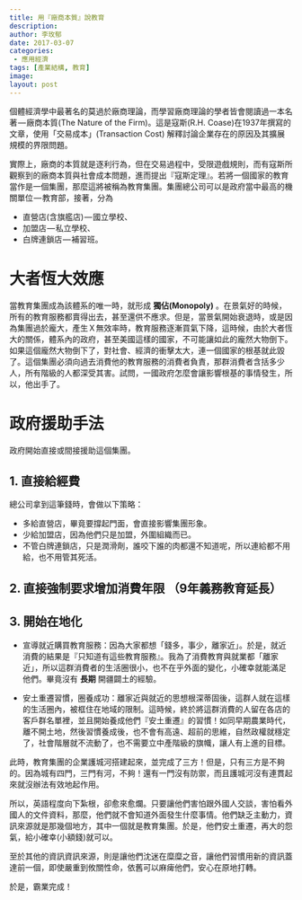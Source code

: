 ```yaml
---
title: 用『廠商本質』說教育
description: 
author: 李玫郁
date: 2017-03-07
categories:
 - 應用經濟
tags: [產業結構, 教育]
image: 
layout: post
---
```



個體經濟學中最著名的莫過於廠商理論，而學習廠商理論的學者皆會閱讀過一本名著 — 廠商本質(The Nature of the Firm)。這是寇斯(R.H. Coase)在1937年撰寫的文章，使用「交易成本」(Transaction Cost) 解釋討論企業存在的原因及其擴展規模的界限問題。

實際上，廠商的本質就是逐利行為，但在交易過程中，受限遊戲規則，而有寇斯所觀察到的廠商本質與社會成本問題，進而提出『寇斯定理』。若將一個國家的教育當作是一個集團，那麼這將被稱為教育集團。集團總公司可以是政府當中最高的機關單位 — 教育部，接著，分為
- 直營店(含旗艦店) — 國立學校、
- 加盟店 — 私立學校、
- 白牌連鎖店 — 補習班。


# 大者恆大效應
當教育集團成為該體系的唯一時，就形成 **獨佔(Monopoly)** 。在景氣好的時候，所有的教育服務都賣得出去，甚至還供不應求。但是，當景氣開始衰退時，或是因為集團過於龐大，產生Ｘ無效率時，教育服務逐漸買氣下降，這時候，由於大者恆大的關係，體系內的政府，甚至美國這樣的國家，不可能讓如此的龐然大物倒下。
如果這個龐然大物倒下了，對社會、經濟的衝擊太大，連一個國家的根基就此毀了。這個集團必須向過去消費他的教育服務的消費者負責，那群消費者含括多少人，所有階級的人都深受其害。試問，一國政府怎麼會讓影響根基的事情發生，所以，他出手了。

# 政府援助手法
政府開始直接或間接援助這個集團。

## 1. **直接給經費**
總公司拿到這筆錢時，會做以下策略：
- 多給直營店，畢竟要撐起門面，會直接影響集團形象。
- 少給加盟店，因為他們只是加盟，外圍組織而已。
- 不管白牌連鎖店，只是潤滑劑，誰咬下誰的肉都還不知道呢，所以連給都不用給，也不用管其死活。
## 2. **直接強制要求增加消費年限** （9年義務教育延長）
## 3. **開始在地化**
- 宣導就近購買教育服務：因為大家都想「錢多，事少，離家近」。於是，就近消費的結果是『只知道有這些教育服務』。我為了消費教育與就業都「離家近」，所以這群消費者的生活圈很小，也不在乎外面的變化，小確幸就能滿足他們。畢竟沒有 **長期** 開疆闢土的經驗。

- 安土重遷習慣，圈養成功：離家近與就近的思想根深蒂固後，這群人就在這樣的生活圈內，被框住在地域的限制。這時候，終於將這群消費的人留在各店的客戶群名單裡，並且開始養成他們『安土重遷』的習慣！如同早期農業時代，離不開土地，然後習慣養成後，也不會有高遠、超前的思維，自然政權就穩定了，社會階層就不流動了，也不需要立中產階級的旗幟，讓人有上進的目標。

此時，教育集團的企業護城河搭建起來，並完成了三方！但是，只有三方是不夠的。因為城有四門，三門有河，不夠！還有一門沒有防禦，而且護城河沒有連貫起來就沒辦法有效地起作用。

所以，英語程度向下紮根，卻愈來愈爛。只要讓他們害怕跟外國人交談，害怕看外國人的文件資料，那麼，他們就不會知道外面發生什麼事情。他們缺乏主動力，資訊來源就是那幾個地方，其中一個就是教育集團。於是，他們安土重遷，再大的怨氣，給小確幸(小額錢)就可以。

至於其他的資訊資訊來源，則是讓他們沈迷在糜糜之音，讓他們習慣用新的資訊蓋達前一個，即使嚴重到攸關性命，依舊可以麻痺他們，安心在原地打轉。


於是，霸業完成！